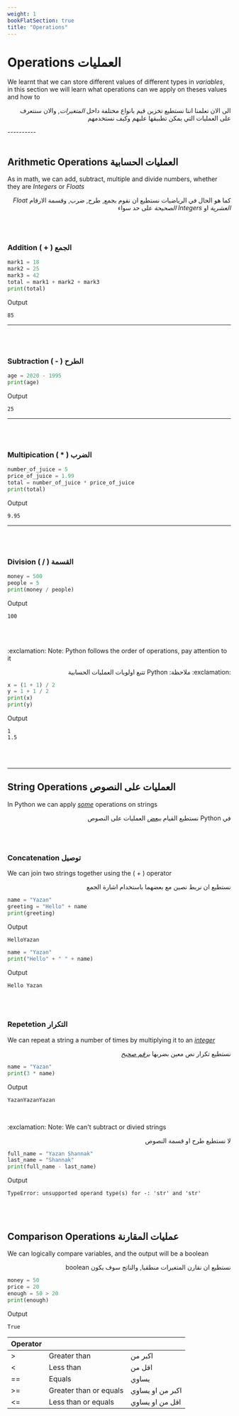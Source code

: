 ```yaml
---
weight: 1
bookFlatSection: true
title: "Operations"
---
```


# Operations العمليات

<p>We learnt that we can store different values of different types in <em>variables</em>, in this section we will learn what operations can we apply on theses values and how to </p>
<p style='direction: rtl'>الى الان تعلمنا اننا نستطيع تخزين قيم بانواع مختلفة داخل <em>المتغيرات</em>, والان سنتعرف على العمليات التي يمكن تطبيقها عليهم وكيف نستخدمهم</p>
----------

<br>
<br>

## Arithmetic Operations العمليات الحسابية

<p>As in math, we can add, subtract, multiple and divide numbers, whether they are <em>Integers</em> or <em>Floats</em></p>
<p style='direction: rtl'>كما هو الحال في الرياضيات نستطيع ان نقوم بجمع, طرح, ضرب, وقسمة الارقام <em>Float العشرية</em> او <em>Integers الصحيحة</em> على حد سواء</p>

<br>
<br>

### Addition ( + ) الجمع

```python
mark1 = 18
mark2 = 25
mark3 = 42
total = mark1 + mark2 + mark3
print(total)
```

Output

```
85
```

---

<br>
<br>

### Subtraction ( - ) الطرح

```python
age = 2020 - 1995
print(age)
```

Output

```
25
```

---

<br>
<br>

### Multipication ( \* ) الضرب

```python
number_of_juice = 5
price_of_juice = 1.99
total = number_of_juice * price_of_juice
print(total)
```

Output

```
9.95
```

---

<br>
<br>

### Division ( / ) القسمة

```python
money = 500
people = 5
print(money / people)
```

Output

```
100
```

<br>
<br>

<p>:exclamation: Note: Python follows the order of operations, pay attention to it</p>
<p style='direction: rtl'>:exclamation: ملاحظة: Python تتبع اولويات العمليات الحسابية </p>

```python
x = (1 + 1) / 2
y = 1 + 1 / 2
print(x)
print(y)
```

Output

```
1
1.5
```

<br>
<br>

---

## String Operations العمليات على النصوص

<p>In Python we can apply <em><u>some</u></em> operations on strings </p>
<p style='direction: rtl'>في Python نستطيع القيام <em><u>ببعض</u></em> العمليات على النصوص</p>

<br>
<br>

### Concatenation توصيل

<p>We can join two strings together using the ( + ) operator</p>
<p style='direction: rtl'>نستطيع ان نربط نصين مع بعضهما باستخدام اشارة الجمع</p>

```python
name = "Yazan"
greeting = "Hello" + name
print(greeting)
```

Output

```
HelloYazan
```

```python
name = "Yazan"
print("Hello" + " " + name)
```

Output

```
Hello Yazan
```

<br>
<br>

### Repetetion التكرار

<p>We can repeat a string a number of times by multiplying it to an <em><u>integer</u></em></p>
<p style='direction: rtl'>نستطيع تكرار نص معين بضربها <em><u>برقم صحيح</u></em></p>

```python
name = "Yazan"
print(3 * name)
```

Output

```
YazanYazanYazan
```

<br>
<!-- Add more examples and rules here -->
<p>:exclamation: Note: We can't subtract or divied strings</p>
<p style='direction: rtl'>لا نستطيع طرح او قسمة النصوص</p>

```python
full_name = "Yazan Shannak"
last_name = "Shannak"
print(full_name - last_name)
```

Output

```
TypeError: unsupported operand type(s) for -: 'str' and 'str'
```

<br>
<br>

<!-- TODO: Update exaamples for strings -->

## Comparison Operations عمليات المقارنة

<p>We can logically compare variables, and the output will be a boolean</p>
<p style='direction: rtl'>نستطيع ان نقارن المتغيرات منطقيا, والناتج سوف يكون boolean</p>

```python
money = 50
price = 20
enough = 50 > 20
print(enough)
```

Output

```
True
```

| Operator |                        |                  |
| -------- | ---------------------- | ---------------- |
| >        | Greater than           | اكبر من          |
| <        | Less than              | اقل من           |
| ==       | Equals                 | يساوي            |
| >=       | Greater than or equals | اكبر من او يساوي |
| <=       | Less than or equals    | اقل من او يساوي  |
